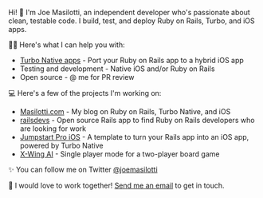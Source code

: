Hi! 👋 I'm Joe Masilotti, an independent developer who's passionate about clean, testable code. I build, test, and deploy Ruby on Rails, Turbo, and iOS apps.

👨‍💻 Here's what I can help you with:

* [Turbo Native apps](https://github.com/hotwired/turbo-ios) - Port your Ruby on Rails app to a hybrid iOS app
* Testing and development - Native iOS and/or Ruby on Rails
* Open source - @ me for PR review

💻 Here's a few of the projects I'm working on:

* [Masilotti.com](https://masilotti.com) - My blog on Ruby on Rails, Turbo Native, and iOS
* [railsdevs](https://railsdevs.com) - Open source Rails app to find Ruby on Rails developers who are looking for work
* [Jumpstart Pro iOS](https://jumpstartrails.com/ios) - A template to turn your Rails app into an iOS app, powered by Turbo Native
* [X-Wing AI](https://xwing.app) - Single player mode for a two-player board game

✨ You can follow me on Twitter [@joemasilotti](https://twitter.com/joemasilotti)

💌 I would love to work together! [Send me an email](mailto:joe@masilotti.com) to get in touch.
